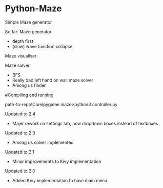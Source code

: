 # Python-Maze
Simple Maze generator

So far:
  Maze generator
  - depth first
  - (slow) wave function collapse
  
  Maze visualiser
  
  Maze solver 
  - BFS
  - Really bad left hand on wall maze solver
  - Among us finder

  
#Compiling and running

path-to-repo\Core\pygame maze>python3 controller.py


Updated to 2.4
- Majer rework on settings tab, now dropdown boxes instead of textboxes

Updated to 2.3
- Among us solver implemented

Updated to 2.1
- Minor improvements to Kivy implementation

Updated to 2.0
- Added Kivy implementation to have main menu